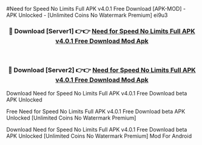 #Need for Speed No Limits Full APK v4.0.1 Free Download [APK-MOD] - APK Unlocked - [Unlimited Coins No Watermark Premium] ei9u3



<div align="center">

<h3>🔴 Download [Server1] 👉👉 <a href="https://momento.my/?title=Need_for_Speed_No_Limits_Full_APK_v4.0.1_Free_Download">Need for Speed No Limits Full APK v4.0.1 Free Download Mod Apk</a></h3><br>

<h3>🔴 Download [Server2] 👉👉 <a href="https://momento.my/?title=Need_for_Speed_No_Limits_Full_APK_v4.0.1_Free_Download">Need for Speed No Limits Full APK v4.0.1 Free Download Mod Apk</a></h3>
</div>



Download Need for Speed No Limits Full APK v4.0.1 Free Download beta APK Unlocked

Free Need for Speed No Limits Full APK v4.0.1 Free Download beta APK Unlocked [Unlimited Coins No Watermark Premium]

Download Need for Speed No Limits Full APK v4.0.1 Free Download beta APK Unlocked [Unlimited Coins No Watermark Premium] Mod For Android
